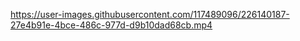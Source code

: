 
https://user-images.githubusercontent.com/117489096/226140187-27e4b91e-4bce-486c-977d-d9b10dad68cb.mp4

